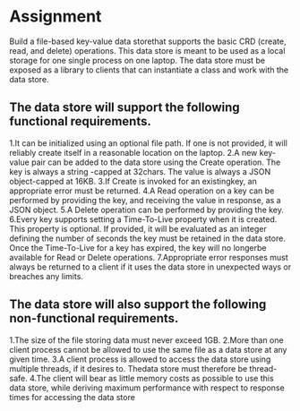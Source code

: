 # Assignment
Build a file-based key-value data storethat supports the basic CRD (create, read, and delete) operations. This data store is meant to be used as a local storage for one single process on one laptop. The data store must be exposed as a library to clients that can instantiate a class and work with the data store.

## The data store will support the following functional requirements.
1.It can be initialized using an optional file path. If one is not provided, it will reliably create itself in a reasonable location on the laptop.
2.A new key-value pair can be added to the data store using the Create operation. The key is always a string -capped at 32chars. The value is always a JSON object-capped at 16KB.
3.If Create is invoked for an existingkey, an appropriate error must be returned.
4.A Read operation on a key can be performed by providing the key, and receiving the value in response, as a JSON object.
5.A Delete operation can be performed by providing the key.
6.Every key supports setting a Time-To-Live property when it is created. This property is optional. If provided, it will be evaluated as an integer defining the number of seconds the key must be retained in the data store. Once the Time-To-Live for a key has expired, the key will no longerbe available for Read or Delete operations.
7.Appropriate error responses must always be returned to a client if it uses the data store in unexpected ways or breaches any limits.
## The data store will also support the following non-functional requirements.
1.The size of the file storing data must never exceed 1GB.
2.More than one client process cannot be allowed to use the same file as a data store at any given time.
3.A client process is allowed to access the data store using multiple threads, if it desires to. Thedata store must therefore be thread-safe.
4.The client will bear as little memory costs as possible to use this data store, while deriving maximum performance with respect to response times for accessing the data store

